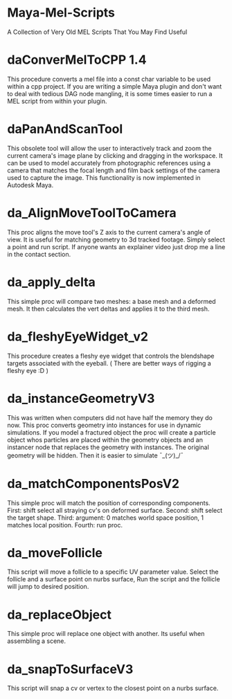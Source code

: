 # Maya-Mel-Scripts
A Collection of Very Old MEL Scripts That You May Find Useful

# daConverMelToCPP 1.4
This procedure converts a mel file into a const char variable to be used within a cpp project. If you are writing a simple Maya plugin and don't want to deal with tedious DAG node mangling, it is some times easier to run a MEL script from within your plugin.

# daPanAndScanTool
This obsolete tool will allow the user to interactively track and zoom the current camera's image plane by clicking and dragging in the workspace. It can be used to model accurately from photographic references using a camera that matches the focal length and film back settings of the camera used to capture the image. This functionality is now implemented in Autodesk Maya.

# da_AlignMoveToolToCamera
This proc aligns the move tool's Z axis to the current camera's angle of view. It is useful for matching geometry to 3d tracked footage. Simply select a point and run script. If anyone wants an explainer video just drop me a line in the contact section.

# da_apply_delta
This simple proc will compare two meshes: a base mesh and a deformed mesh. It then calculates the vert deltas and applies it to the third mesh.

# da_fleshyEyeWidget_v2
This procedure creates a fleshy eye widget that controls the blendshape targets associated with the eyeball. ( There are better ways of rigging a fleshy eye :D )
        
# da_instanceGeometryV3
This was written when computers did not have half the memory they do now. This proc converts geometry into instances for use in dynamic simulations. If you model a fractured object the proc will create a particle object whos particles are placed within the geometry objects and an instancer node that replaces the geometry with instances. The original geometry will be hidden. Then it is easier to simulate ¯\_(ツ)_/¯
        
# da_matchComponentsPosV2
This simple proc will match the position of corresponding components. First: shift select all straying cv's on deformed surface. Second: shift select the target shape. Third: argument: 0 matches world space position, 1 matches local position. Fourth: run proc.
        
# da_moveFollicle
This script will move a follicle to a specific UV parameter value. Select the follicle and a surface point on nurbs surface, Run the script and the follicle will jump to desired position.
        
# da_replaceObject
This simple proc will replace one object with another. Its useful when assembling a scene.

# da_snapToSurfaceV3
This script will snap a cv or vertex to the closest point on a nurbs surface.
